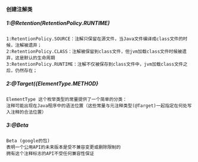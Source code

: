 ####  创建注解类

#####  1:@Retention(RetentionPolicy.RUNTIME)
    1:RetentionPolicy.SOURCE：注解只保留在源文件，当Java文件编译成class文件的时候，注解被遗弃；
    2:RetentionPolicy.CLASS：注解被保留到class文件，但jvm加载class文件时候被遗弃，这是默认的生命周期
    3:RetentionPolicy.RUNTIME：注解不仅被保存到class文件中，jvm加载class文件之后，仍然存在；

#####  2:@Target({ElementType.METHOD}  
    ElementType 这个枚举类型的常量提供了一个简单的分类：
    注释可能出现在Java程序中的语法位置（这些常量与元注释类型(@Target)一起指定在何处写入注释的合法位置）
    
#####  3:@Beta     
    Beta (google的包)
    表明一个公用API的未来版本是受不兼容变更或删除限制的
    拥有这个注释标志的API不受任何兼容性保证